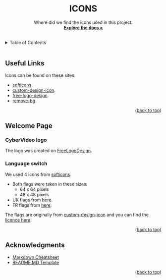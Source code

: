 <div id="top"></div>

<!-- TITLE -->
<div align="center">
<h1 align="center">ICONS</h1>
  <p align="center">
Where did we find the icons used in this project.
<br />
    <a href="https://github.com/MathysC/CyberVideo/tree/master/Docs"><strong>Explore the docs »</strong></a>
    <br />
    <br />
  </p>
</div>

 <!-- TABLE OF CONTENTS -->
 <details>
  <summary>Table of Contents</summary>
  <ol>
    <li>
      <a href="#useful-links">Useful links</a>
    </li>
    <li>
        <a href="#welcome-page">Welcome Page</a>
        <ul>
            <li><a href="#cybervideo-logo">CyberVideo Logo</a></li>
            <li><a href="#language-switch">Language switch</a></li>
        </ul>
    </li>
  </ol>
</details>
<br>

## Useful Links

Icons can be found on these sites:
- [softicons][soft].
- [custom-design-icon][cid].
- [free-logo-design][fld].
- [remove-bg][rbg].

<p align="right">(<a href="#top">back to top</a>)</p>

## Welcome Page

### CyberVideo logo
The logo was created on [FreeLogoDesign][fld].

### Language switch

We used 4 icons from [softicons][soft].

- Both flags were taken in these sizes:
  - 64 x 64 pixels
  - 48 x 48 pixels
- UK flags from [here][uk-flag].
- FR flags from [here][fr-flag].

The flags are originally from [custom-design-icon][cid] and you can find the [licence here][license].

<p align="right">(<a href="#top">back to top</a>)</p>

## Acknowledgments

- [Markdown Cheatsheet][md-url]
- [README.MD Template][readme-url]
<p align="right">(<a href="#top">back to top</a>)</p>

<!-- MARKDOWN LINKS & IMAGES -->

[md-url]: https://github.com/adam-p/markdown-here/wiki/Markdown-Cheatsheet
[readme-url]: https://github.com/othneildrew/Best-README-Template
[soft]: https://www.softicons.com/
[cid]: https://www.customicondesign.com
[rbg]: https://www.remove.bg/
[fld]: https://www.freelogodesign.org/
[license]: https://www.customicondesign.com/license-agreement/
[uk-flag]: https://www.softicons.com/web-icons/flag-icons-by-custom-icon-design/united-kingdom-flag-icon
[fr-flag]: https://www.softicons.com/web-icons/flag-icons-by-custom-icon-design/france-flag-icon
